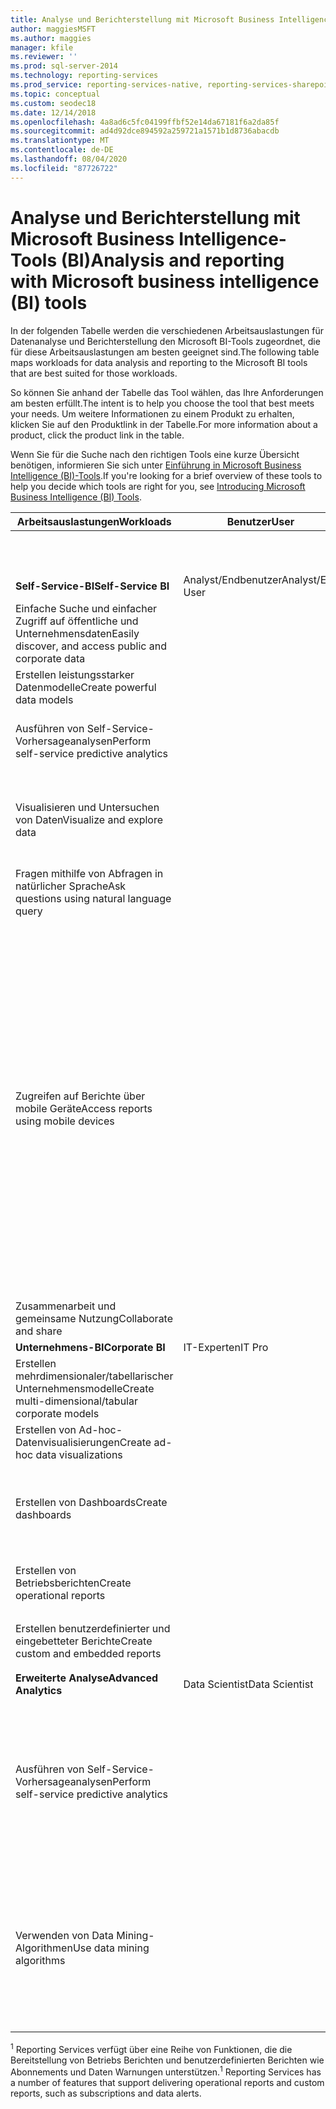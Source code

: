 ```yaml
---
title: Analyse und Berichterstellung mit Microsoft Business Intelligence-Tools (BI)
author: maggiesMSFT
ms.author: maggies
manager: kfile
ms.reviewer: ''
ms.prod: sql-server-2014
ms.technology: reporting-services
ms.prod_service: reporting-services-native, reporting-services-sharepoint
ms.topic: conceptual
ms.custom: seodec18
ms.date: 12/14/2018
ms.openlocfilehash: 4a8ad6c5fc04199ffbf52e14da67181f6a2da85f
ms.sourcegitcommit: ad4d92dce894592a259721a1571b1d8736abacdb
ms.translationtype: MT
ms.contentlocale: de-DE
ms.lasthandoff: 08/04/2020
ms.locfileid: "87726722"
---
```

# <a name="analysis-and-reporting-with-microsoft-business-intelligence-bi-tools"></a><span data-ttu-id="064ea-102">Analyse und Berichterstellung mit Microsoft Business Intelligence-Tools (BI)</span><span class="sxs-lookup"><span data-stu-id="064ea-102">Analysis and reporting with Microsoft business intelligence (BI) tools</span></span>

  <span data-ttu-id="064ea-103">In der folgenden Tabelle werden die verschiedenen Arbeitsauslastungen für Datenanalyse und Berichterstellung den Microsoft BI-Tools zugeordnet, die für diese Arbeitsauslastungen am besten geeignet sind.</span><span class="sxs-lookup"><span data-stu-id="064ea-103">The following table maps workloads for data analysis and reporting to the Microsoft BI tools that are best suited for those workloads.</span></span>  
  
 <span data-ttu-id="064ea-104">So können Sie anhand der Tabelle das Tool wählen, das Ihre Anforderungen am besten erfüllt.</span><span class="sxs-lookup"><span data-stu-id="064ea-104">The intent is to help you choose the tool that best meets your needs.</span></span> <span data-ttu-id="064ea-105">Um weitere Informationen zu einem Produkt zu erhalten, klicken Sie auf den Produktlink in der Tabelle.</span><span class="sxs-lookup"><span data-stu-id="064ea-105">For more information about a product, click the product link in the table.</span></span>  
  
 <span data-ttu-id="064ea-106">Wenn Sie für die Suche nach den richtigen Tools eine kurze Übersicht benötigen, informieren Sie sich unter [Einführung in Microsoft Business Intelligence (BI)-Tools](https://www.digitalvidya.com/blog/introduction-to-microsoft-power-bi/).</span><span class="sxs-lookup"><span data-stu-id="064ea-106">If you're looking for a brief overview of these tools to help you decide which tools are right for you, see [Introducing Microsoft Business Intelligence (BI) Tools](https://www.digitalvidya.com/blog/introduction-to-microsoft-power-bi/).</span></span>  
  
|<span data-ttu-id="064ea-107">Arbeitsauslastungen</span><span class="sxs-lookup"><span data-stu-id="064ea-107">Workloads</span></span>|<span data-ttu-id="064ea-108">Benutzer</span><span class="sxs-lookup"><span data-stu-id="064ea-108">User</span></span>|||<span data-ttu-id="064ea-109">BI-Tools</span><span class="sxs-lookup"><span data-stu-id="064ea-109">BI Tools</span></span>|||  
|---------------|----------|-|-|--------------|-|-|  
|||<span data-ttu-id="064ea-110">**Excel**</span><span class="sxs-lookup"><span data-stu-id="064ea-110">**Excel**</span></span>|<span data-ttu-id="064ea-111">**SharePoint**</span><span class="sxs-lookup"><span data-stu-id="064ea-111">**SharePoint**</span></span>|<span data-ttu-id="064ea-112">**SharePoint Online**</span><span class="sxs-lookup"><span data-stu-id="064ea-112">**SharePoint Online**</span></span>|<span data-ttu-id="064ea-113">**Power BI**</span><span class="sxs-lookup"><span data-stu-id="064ea-113">**Power BI**</span></span>|<span data-ttu-id="064ea-114">**SQL Server**</span><span class="sxs-lookup"><span data-stu-id="064ea-114">**SQL Server**</span></span>|  
|<span data-ttu-id="064ea-115">**Self-Service-BI**</span><span class="sxs-lookup"><span data-stu-id="064ea-115">**Self-Service BI**</span></span>|<span data-ttu-id="064ea-116">Analyst/Endbenutzer</span><span class="sxs-lookup"><span data-stu-id="064ea-116">Analyst/End User</span></span>||||||  
|<span data-ttu-id="064ea-117">Einfache Suche und einfacher Zugriff auf öffentliche und Unternehmensdaten</span><span class="sxs-lookup"><span data-stu-id="064ea-117">Easily discover, and access public and corporate data</span></span>||[<span data-ttu-id="064ea-118">Power Query</span><span class="sxs-lookup"><span data-stu-id="064ea-118">Power Query</span></span>](https://go.microsoft.com/fwlink/p/?LinkId=391845)||[<span data-ttu-id="064ea-119">Azure Data Catalog</span><span class="sxs-lookup"><span data-stu-id="064ea-119">Azure Data Catalog</span></span>](https://azure.microsoft.com/services/data-catalog/)<br /><br />||  
|<span data-ttu-id="064ea-120">Erstellen leistungsstarker Datenmodelle</span><span class="sxs-lookup"><span data-stu-id="064ea-120">Create powerful data models</span></span>||[<span data-ttu-id="064ea-121">Power Pivot</span><span class="sxs-lookup"><span data-stu-id="064ea-121">Power Pivot</span></span>](https://support.office.com/article/power-pivot-overview-and-learning-f9001958-7901-4caa-ad80-028a6d2432ed?ui=en-US&rs=en-US&ad=US)|||[<span data-ttu-id="064ea-122">Power BI Desktop</span><span class="sxs-lookup"><span data-stu-id="064ea-122">Power BI Desktop</span></span>](/power-bi/fundamentals/desktop-get-the-desktop)||  
|<span data-ttu-id="064ea-123">Ausführen von Self-Service-Vorhersageanalysen</span><span class="sxs-lookup"><span data-stu-id="064ea-123">Perform self-service predictive analytics</span></span>||||||[<span data-ttu-id="064ea-124">Data Mining-Add-Ins für Excel</span><span class="sxs-lookup"><span data-stu-id="064ea-124">Data Mining Add-Ins for Excel</span></span>](../analysis-services/data-mining-client-for-excel-sql-server-data-mining-add-ins.md)|  
|<span data-ttu-id="064ea-125">Visualisieren und Untersuchen von Daten</span><span class="sxs-lookup"><span data-stu-id="064ea-125">Visualize and explore data</span></span>||[<span data-ttu-id="064ea-126">Power View</span><span class="sxs-lookup"><span data-stu-id="064ea-126">Power View</span></span>](https://go.microsoft.com/fwlink/p/?LinkId=391847)<br /><br /> [<span data-ttu-id="064ea-127">3D-Karten</span><span class="sxs-lookup"><span data-stu-id="064ea-127">3D Maps</span></span>](https://support.office.com/article/visualize-your-data-in-3d-maps-ce6b1d5c-4602-4dae-b487-91ec0268e75d)|||||  
|<span data-ttu-id="064ea-128">Fragen mithilfe von Abfragen in natürlicher Sprache</span><span class="sxs-lookup"><span data-stu-id="064ea-128">Ask questions using natural language query</span></span>|||||[<span data-ttu-id="064ea-129">Q & A</span><span class="sxs-lookup"><span data-stu-id="064ea-129">Q & A</span></span>](https://docs.microsoft.com/power-bi/consumer/end-user-q-and-a)||  
|<span data-ttu-id="064ea-130">Zugreifen auf Berichte über mobile Geräte</span><span class="sxs-lookup"><span data-stu-id="064ea-130">Access reports using mobile devices</span></span>||||[<span data-ttu-id="064ea-131">HTML 5 (unterstützt die Anzeige von Dateien unter 10 MB)</span><span class="sxs-lookup"><span data-stu-id="064ea-131">HTML 5 (supports viewing <10-MB files)</span></span>](https://go.microsoft.com/fwlink/p/?LinkId=391853)|[<span data-ttu-id="064ea-132">HTML 5 (unterstützt die Anzeige von unter 250 GB)</span><span class="sxs-lookup"><span data-stu-id="064ea-132">HTML 5 (supports viewing <250 MB)</span></span>](https://go.microsoft.com/fwlink/p/?LinkId=391854)<br /><br /> [<span data-ttu-id="064ea-133">Mobile Power BI-App auf iOS-Geräten</span><span class="sxs-lookup"><span data-stu-id="064ea-133">Power BI mobile app on iOS devices</span></span>](https://docs.microsoft.com/power-bi/consumer/mobile/mobile-iphone-app-get-started)<br /><br /> [<span data-ttu-id="064ea-134">Mobile Power BI-App auf Android-Geräten</span><span class="sxs-lookup"><span data-stu-id="064ea-134">Power BI mobile app on Android devices</span></span>](https://docs.microsoft.com/power-bi/consumer/mobile/mobile-android-app-get-started) <br /><br />[<span data-ttu-id="064ea-135">Mobile Power BI-App für Windows 10</span><span class="sxs-lookup"><span data-stu-id="064ea-135">Power BI mobile app for Windows 10</span></span>](https://docs.microsoft.com/power-bi/consumer/mobile/mobile-windows-10-phone-app-get-started)||  
|<span data-ttu-id="064ea-136">Zusammenarbeit und gemeinsame Nutzung</span><span class="sxs-lookup"><span data-stu-id="064ea-136">Collaborate and share</span></span>|||[<span data-ttu-id="064ea-137">SharePoint-Sites</span><span class="sxs-lookup"><span data-stu-id="064ea-137">SharePoint Sites</span></span>](https://go.microsoft.com/fwlink/p/?LinkId=391849)|[<span data-ttu-id="064ea-138">SharePoint-Teamwebsites</span><span class="sxs-lookup"><span data-stu-id="064ea-138">SharePoint Team Sites</span></span>](https://go.microsoft.com/fwlink/p/?LinkId=391850)|[<span data-ttu-id="064ea-139">Power BI-Websites</span><span class="sxs-lookup"><span data-stu-id="064ea-139">Power BI Sites</span></span>](https://docs.microsoft.com/power-bi/service-how-to-collaborate-distribute-dashboards-reports)||  
|<span data-ttu-id="064ea-140">**Unternehmens-BI**</span><span class="sxs-lookup"><span data-stu-id="064ea-140">**Corporate BI**</span></span>|<span data-ttu-id="064ea-141">IT-Experten</span><span class="sxs-lookup"><span data-stu-id="064ea-141">IT Pro</span></span>||||||  
|<span data-ttu-id="064ea-142">Erstellen mehrdimensionaler/tabellarischer Unternehmensmodelle</span><span class="sxs-lookup"><span data-stu-id="064ea-142">Create multi-dimensional/tabular corporate models</span></span>||||||[<span data-ttu-id="064ea-143">Analysis Services</span><span class="sxs-lookup"><span data-stu-id="064ea-143">Analysis Services</span></span>](https://docs.microsoft.com/analysis-services/analysis-services-overview)|  
|<span data-ttu-id="064ea-144">Erstellen von Ad-hoc-Datenvisualisierungen</span><span class="sxs-lookup"><span data-stu-id="064ea-144">Create ad-hoc data visualizations</span></span>|||[<span data-ttu-id="064ea-145">Power View für SharePoint</span><span class="sxs-lookup"><span data-stu-id="064ea-145">Power View for SharePoint</span></span>](https://go.microsoft.com/fwlink/p/?LinkId=391858)||||  
|<span data-ttu-id="064ea-146">Erstellen von Dashboards</span><span class="sxs-lookup"><span data-stu-id="064ea-146">Create dashboards</span></span>|||[<span data-ttu-id="064ea-147">SharePoint-Dashboards</span><span class="sxs-lookup"><span data-stu-id="064ea-147">SharePoint Dashboards</span></span>](https://go.microsoft.com/fwlink/p/?LinkId=391859)<br /><br /> [<span data-ttu-id="064ea-148">PerformancePoint-Dienste</span><span class="sxs-lookup"><span data-stu-id="064ea-148">PerformancePoint Services</span></span>](https://technet.microsoft.com/library/ee424392.aspx)||||  
|<span data-ttu-id="064ea-149">Erstellen von Betriebsberichten</span><span class="sxs-lookup"><span data-stu-id="064ea-149">Create operational reports</span></span>||||||<span data-ttu-id="064ea-150"><sup>1</sup> [Reporting Services](create-deploy-and-manage-mobile-and-paginated-reports.md)</span><span class="sxs-lookup"><span data-stu-id="064ea-150"><sup>1</sup> [Reporting Services](create-deploy-and-manage-mobile-and-paginated-reports.md)</span></span>|  
|<span data-ttu-id="064ea-151">Erstellen benutzerdefinierter und eingebetteter Berichte</span><span class="sxs-lookup"><span data-stu-id="064ea-151">Create custom and embedded reports</span></span>||||||<span data-ttu-id="064ea-152"><sup>1</sup> [Reporting Services](create-deploy-and-manage-mobile-and-paginated-reports.md)</span><span class="sxs-lookup"><span data-stu-id="064ea-152"><sup>1</sup> [Reporting Services](create-deploy-and-manage-mobile-and-paginated-reports.md)</span></span>|  
|<span data-ttu-id="064ea-153">**Erweiterte Analyse**</span><span class="sxs-lookup"><span data-stu-id="064ea-153">**Advanced Analytics**</span></span>|<span data-ttu-id="064ea-154">Data Scientist</span><span class="sxs-lookup"><span data-stu-id="064ea-154">Data Scientist</span></span>||||||  
|<span data-ttu-id="064ea-155">Ausführen von Self-Service-Vorhersageanalysen</span><span class="sxs-lookup"><span data-stu-id="064ea-155">Perform self-service predictive analytics</span></span>||||||<span data-ttu-id="064ea-156">[Data Mining-Add-Ins für Excel](https://msdn.microsoft.com/library/dn282385\(v=sql.120\).aspx)</span><span class="sxs-lookup"><span data-stu-id="064ea-156">[Data Mining Add-Ins for Excel](https://msdn.microsoft.com/library/dn282385\(v=sql.120\).aspx)</span></span>|  
|<span data-ttu-id="064ea-157">Verwenden von Data Mining-Algorithmen</span><span class="sxs-lookup"><span data-stu-id="064ea-157">Use data mining algorithms</span></span>||||||<span data-ttu-id="064ea-158">[Data Mining in Analysis Services](https://technet.microsoft.com/library/bb510516\(v=sql.120\).aspx)</span><span class="sxs-lookup"><span data-stu-id="064ea-158">[Data Mining in Analysis Services](https://technet.microsoft.com/library/bb510516\(v=sql.120\).aspx)</span></span>|  
  
 <span data-ttu-id="064ea-159"><sup>1</sup> Reporting Services verfügt über eine Reihe von Funktionen, die die Bereitstellung von Betriebs Berichten und benutzerdefinierten Berichten wie Abonnements und Daten Warnungen unterstützen.</span><span class="sxs-lookup"><span data-stu-id="064ea-159"><sup>1</sup> Reporting Services has a number of features that support delivering operational reports and custom reports, such as subscriptions and data alerts.</span></span>